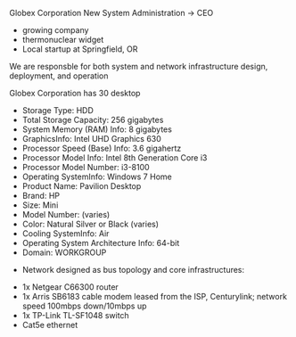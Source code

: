 Globex Corporation New System Administration -> CEO
- growing company
- thermonuclear widget
- Local startup at Springfield, OR

We are responsble for both system and network infrastructure design, deployment, and operation

Globex Corporation has 30 desktop
- Storage Type: HDD
- Total Storage Capacity: 256 gigabytes
- System Memory (RAM) Info: 8 gigabytes
- GraphicsInfo: Intel UHD Graphics 630
- Processor Speed (Base) Info: 3.6 gigahertz
- Processor Model Info: Intel 8th Generation Core i3
- Processor Model Number: i3-8100
- Operating SystemInfo: Windows 7 Home
- Product Name: Pavilion Desktop
- Brand: HP
- Size: Mini
- Model Number: (varies)
- Color: Natural Silver or Black (varies)
- Cooling SystemInfo: Air
- Operating System Architecture Info: 64-bit
- Domain: WORKGROUP

+ Network designed as bus topology and core infrastructures:

- 1x Netgear C66300 router
- 1x Arris SB6183 cable modem leased from the ISP, Centurylink; network speed 100mbps down/10mbps up
- 1x TP-Link TL-SF1048 switch
- Cat5e ethernet

